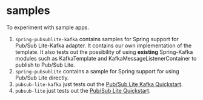 # samples

To experiment with sample apps.

1. `spring-pubsublite-kafka` contains samples for Spring support for Pub/Sub Lite-Kafka adapter. It contains our own implementation of the template. It also tests out the possibility of using **existing** Spring-Kafka modules such as KafkaTemplate and KafkaMessageListenerContainer to publish to Pub/Sub Lite. 
2. `spring-pubsublite` contains a sample for Spring support for using Pub/Sub Lite directly. 
3. `pubsub-lite-kafka` just tests out the [Pub/Sub Lite Kafka Quickstart](https://cloud.google.com/pubsub/lite/docs/samples/pubsublite-kafka-consumer).
4. `pubsub-lite` just tests out the [Pub/Sub Lite Quickstart](https://cloud.google.com/pubsub/lite/docs/samples/pubsublite-quickstart-publisher).
